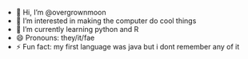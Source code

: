 - 👋 Hi, I’m @overgrownmoon
- 👀 I’m interested in making the computer do cool things
- 🌱 I’m currently learning python and R
- 😄 Pronouns: they/it/fae
- ⚡ Fun fact: my first language was java but i dont remember any of it

<!---
overgrownmoon/overgrownmoon is a ✨ special ✨ repository because its `README.md` (this file) appears on your GitHub profile.
You can click the Preview link to take a look at your changes.
--->
